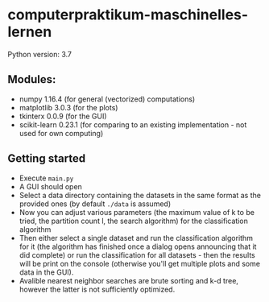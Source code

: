 # computerpraktikum-maschinelles-lernen

Python version: 3.7

## Modules:
* numpy 1.16.4 (for general (vectorized) computations)
* matplotlib 3.0.3 (for the plots)
* tkinterx 0.0.9 (for the GUI)
* scikit-learn 0.23.1 (for comparing to an existing implementation - not used for own computing)

## Getting started
* Execute `main.py`
* A GUI should open
* Select a data directory containing the datasets in the same format as the provided ones (by default `./data` is assumed)
* Now you can adjust various parameters (the maximum value of k to be tried, the partition count l, the search algorithm) for the classification algorithm
* Then either select a single dataset and run the classification algorithm for it (the algorithm has finished once a dialog opens announcing that it did complete) or run the classification for all datasets - then the results will be print on the console (otherwise you'll get multiple plots and some data in the GUI).
* Avalible nearest neighbor searches are brute sorting and k-d tree, however the latter is not sufficiently optimized.

